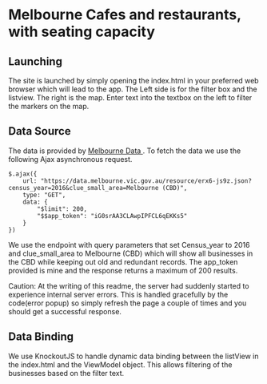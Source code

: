 # Melbourne Cafes and restaurants, with seating capacity


## Launching

The site is launched by simply opening the index.html in your preferred web browser which will lead to the app. The Left side is for the filter box and the listview. The right is the map. Enter text into the textbox on the left to filter the markers on the map.

## Data Source

The data is provided by [Melbourne Data ](https://data.melbourne.vic.gov.au/Economy/Cafes-and-restaurants-with-seating-capacity/xt2y-tnn9). To fetch the data we use the following Ajax asynchronous request.

```
$.ajax({
    url: "https://data.melbourne.vic.gov.au/resource/erx6-js9z.json?census_year=2016&clue_small_area=Melbourne (CBD)",
    type: "GET",
    data: {
        "$limit": 200,
        "$$app_token": "iG0srAA3CLAwpIPFCL6qEKKs5"
    }
})
```

We use the endpoint with query parameters that set Census_year to 2016 and clue_small_area to Melbourne (CBD) which will show all businesses in the CBD while keeping out old and redundant records. The app_token provided is mine and the response returns a maximum of 200 results.

Caution: At the writing of this readme, the server had suddenly started to experience internal server errors. This is handled gracefully by the code(error popup) so simply refresh the page a couple of times and you should get a successful response.

## Data Binding

We use KnockoutJS to handle dynamic data binding between the listView in the index.html and the ViewModel object. This allows filtering of the businesses based on the filter text.
